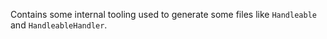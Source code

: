 Contains some internal tooling used to generate some files
like `Handleable` and `HandleableHandler`.
